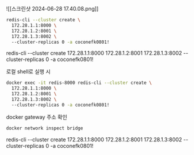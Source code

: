 

![[스크린샷 2024-06-28 17.40.08.png]]

```sh
redis-cli --cluster create \  
  172.28.1.1:8000 \  
  172.28.1.2:8001 \  
  172.28.1.3:8002 \  
  --cluster-replicas 0 -a coconefk0801!
```
redis-cli --cluster create 172.28.1.1:8000 172.28.1.2:8001 172.28.1.3:8002 --cluster-replicas 0 -a coconefk0801!


로컬 shell로 실행 시
```sh
docker exec -it redis-8000 redis-cli --cluster create \  
  172.28.1.1:8000 \  
  172.28.1.2:8001 \  
  172.28.1.3:8002 \  
  --cluster-replicas 0 -a coconefk0801!
```


docker gateway 주소 확인
```sh
docker network inspect bridge
```
redis-cli --cluster create 172.28.1.1:8000 172.28.1.2:8001 172.28.1.3:8002 --cluster-replicas 0 -a coconefk0801!
